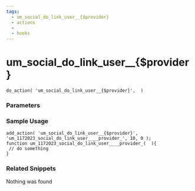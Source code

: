 ```yaml
---
tags: 
  - um_social_do_link_user__{$provider}
  - actions
  - 
  - hooks
---
```

# um\_social\_do\_link\_user\_\_{$provider}

``` php:no-line-numbers
do_action( 'um_social_do_link_user__{$provider}',  )
```
<div class='hook-sep'></div>

### Parameters

<div class='hook-sep'></div>



### Sample Usage

``` php:no-line-numbers
add_action( 'um_social_do_link_user__{$provider}', 'um_1172023_social_do_link_user____provider_', 10, 0 );
function um_1172023_social_do_link_user____provider_(  ){
 // do something
}
```
<div class='hook-sep'></div>



### Related Snippets

Nothing was found

